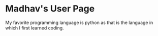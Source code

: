 # Madhav's User Page

My favorite programming language is python as that is the language in which I first learned coding.
